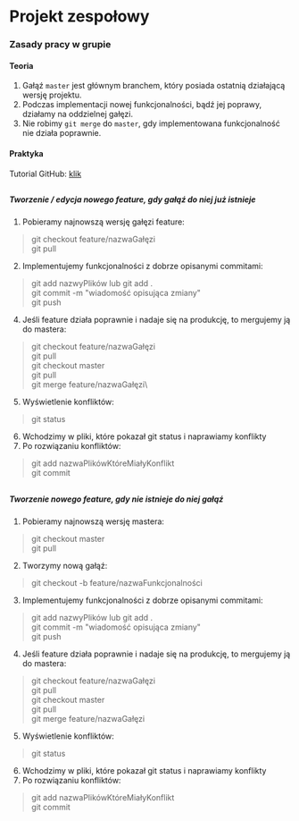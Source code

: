 # Projekt zespołowy

### Zasady pracy w grupie
#### Teoria
1. Gałąź `master` jest głównym branchem, który posiada ostatnią działającą wersję projektu.
2. Podczas implementacji nowej funkcjonalności, bądź jej poprawy, działamy na oddzielnej gałęzi.
3. Nie robimy `git merge` do `master`, gdy implementowana funkcjonalność nie działa poprawnie.

#### Praktyka
Tutorial GitHub: [klik](https://stormit.pl/git/)

##

##### Tworzenie / edycja nowego feature, gdy gałąź do niej już istnieje
1. Pobieramy najnowszą wersję gałęzi feature:
>git checkout feature/nazwaGałęzi\
>git pull
2. Implementujemy funkcjonalności z dobrze opisanymi commitami:
>git add nazwyPlików lub git add .\
>git commit -m "wiadomość opisująca zmiany"\
>git push
4. Jeśli feature działa poprawnie i nadaje się na produkcję, to mergujemy ją do mastera:
>git checkout feature/nazwaGałęzi\
>git pull\
>git checkout master\
>git pull\
>git merge feature/nazwaGałęzi\
5. Wyświetlenie konfliktów:
>git status
6. Wchodzimy w pliki, które pokazał git status i naprawiamy konflikty
7. Po rozwiązaniu konfliktów:
>git add nazwaPlikówKtóreMiałyKonflikt\
>git commit

##

##### Tworzenie nowego feature, gdy nie istnieje do niej gałąź
1. Pobieramy najnowszą wersję mastera:
>git checkout master\
>git pull
2. Tworzymy nową gałąź: 
>git checkout -b feature/nazwaFunkcjonalności
3. Implementujemy funkcjonalności z dobrze opisanymi commitami:
>git add nazwyPlików lub git add .\
>git commit -m "wiadomość opisująca zmiany"\
>git push
4. Jeśli feature działa poprawnie i nadaje się na produkcję, to mergujemy ją do mastera:
>git checkout feature/nazwaGałęzi\
>git pull\
>git checkout master\
>git pull\
>git merge feature/nazwaGałęzi
5. Wyświetlenie konfliktów:
>git status
6. Wchodzimy w pliki, które pokazał git status i naprawiamy konflikty
7. Po rozwiązaniu konfliktów:
>git add nazwaPlikówKtóreMiałyKonflikt\
>git commit

